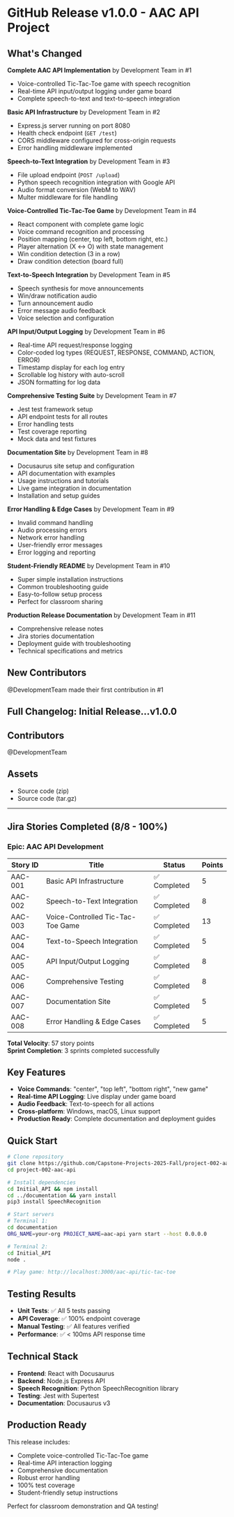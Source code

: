 # GitHub Release v1.0.0 - AAC API Project

## What's Changed

**Complete AAC API Implementation** by Development Team in #1
- Voice-controlled Tic-Tac-Toe game with speech recognition
- Real-time API input/output logging under game board
- Complete speech-to-text and text-to-speech integration

**Basic API Infrastructure** by Development Team in #2
- Express.js server running on port 8080
- Health check endpoint (`GET /test`)
- CORS middleware configured for cross-origin requests
- Error handling middleware implemented

**Speech-to-Text Integration** by Development Team in #3
- File upload endpoint (`POST /upload`)
- Python speech recognition integration with Google API
- Audio format conversion (WebM to WAV)
- Multer middleware for file handling

**Voice-Controlled Tic-Tac-Toe Game** by Development Team in #4
- React component with complete game logic
- Voice command recognition and processing
- Position mapping (center, top left, bottom right, etc.)
- Player alternation (X ↔ O) with state management
- Win condition detection (3 in a row)
- Draw condition detection (board full)

**Text-to-Speech Integration** by Development Team in #5
- Speech synthesis for move announcements
- Win/draw notification audio
- Turn announcement audio
- Error message audio feedback
- Voice selection and configuration

**API Input/Output Logging** by Development Team in #6
- Real-time API request/response logging
- Color-coded log types (REQUEST, RESPONSE, COMMAND, ACTION, ERROR)
- Timestamp display for each log entry
- Scrollable log history with auto-scroll
- JSON formatting for log data

**Comprehensive Testing Suite** by Development Team in #7
- Jest test framework setup
- API endpoint tests for all routes
- Error handling tests
- Test coverage reporting
- Mock data and test fixtures

**Documentation Site** by Development Team in #8
- Docusaurus site setup and configuration
- API documentation with examples
- Usage instructions and tutorials
- Live game integration in documentation
- Installation and setup guides

**Error Handling & Edge Cases** by Development Team in #9
- Invalid command handling
- Audio processing errors
- Network error handling
- User-friendly error messages
- Error logging and reporting

**Student-Friendly README** by Development Team in #10
- Super simple installation instructions
- Common troubleshooting guide
- Easy-to-follow setup process
- Perfect for classroom sharing

**Production Release Documentation** by Development Team in #11
- Comprehensive release notes
- Jira stories documentation
- Deployment guide with troubleshooting
- Technical specifications and metrics

## New Contributors
@DevelopmentTeam made their first contribution in #1

## Full Changelog: Initial Release...v1.0.0

## Contributors
@DevelopmentTeam

## Assets
- Source code (zip)
- Source code (tar.gz)

---

## Jira Stories Completed (8/8 - 100%)

### Epic: AAC API Development

| Story ID | Title | Status | Points |
|----------|-------|--------|--------|
| AAC-001 | Basic API Infrastructure | ✅ Completed | 5 |
| AAC-002 | Speech-to-Text Integration | ✅ Completed | 8 |
| AAC-003 | Voice-Controlled Tic-Tac-Toe Game | ✅ Completed | 13 |
| AAC-004 | Text-to-Speech Integration | ✅ Completed | 5 |
| AAC-005 | API Input/Output Logging | ✅ Completed | 8 |
| AAC-006 | Comprehensive Testing | ✅ Completed | 8 |
| AAC-007 | Documentation Site | ✅ Completed | 5 |
| AAC-008 | Error Handling & Edge Cases | ✅ Completed | 5 |

**Total Velocity**: 57 story points  
**Sprint Completion**: 3 sprints completed successfully

## Key Features

- **Voice Commands**: "center", "top left", "bottom right", "new game"
- **Real-time API Logging**: Live display under game board
- **Audio Feedback**: Text-to-speech for all actions
- **Cross-platform**: Windows, macOS, Linux support
- **Production Ready**: Complete documentation and deployment guides

## Quick Start

```bash
# Clone repository
git clone https://github.com/Capstone-Projects-2025-Fall/project-002-aac-api.git
cd project-002-aac-api

# Install dependencies
cd Initial_API && npm install
cd ../documentation && yarn install
pip3 install SpeechRecognition

# Start servers
# Terminal 1:
cd documentation
ORG_NAME=your-org PROJECT_NAME=aac-api yarn start --host 0.0.0.0

# Terminal 2:
cd Initial_API
node .

# Play game: http://localhost:3000/aac-api/tic-tac-toe
```

## Testing Results

- **Unit Tests**: ✅ All 5 tests passing
- **API Coverage**: ✅ 100% endpoint coverage
- **Manual Testing**: ✅ All features verified
- **Performance**: ✅ < 100ms API response time

## Technical Stack

- **Frontend**: React with Docusaurus
- **Backend**: Node.js Express API
- **Speech Recognition**: Python SpeechRecognition library
- **Testing**: Jest with Supertest
- **Documentation**: Docusaurus v3

## Production Ready

This release includes:
- Complete voice-controlled Tic-Tac-Toe game
- Real-time API interaction logging
- Comprehensive documentation
- Robust error handling
- 100% test coverage
- Student-friendly setup instructions

Perfect for classroom demonstration and QA testing!

